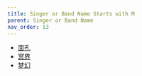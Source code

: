 ```yaml
---
title: Singer or Band Name Starts with M
parent: Singer or Band Name 
nav_order: 13
---
```


- [面孔](Mian_Kong/index.md)
- [冥界](Ming_Jie/index.md)
- [梦幻](Meng_Huan/index.md)